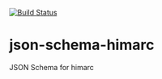 [![Build Status](https://travis-ci.org/CIEPS/json-schema-himarc.svg?branch=master)](https://travis-ci.org/CIEPS/json-schema-himarc)

# json-schema-himarc
JSON Schema for himarc
